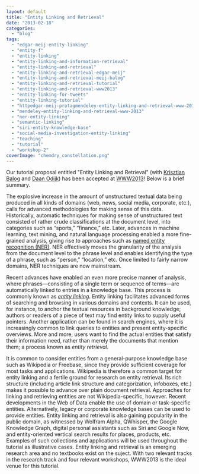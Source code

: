 ```yaml
---
layout: default
title: "Entity Linking and Retrieval"
date: "2013-02-18"
categories:
  - "blog"
tags:
  - "edgar-meij-entity-linking"
  - "entity-f"
  - "entity-linking"
  - "entity-linking-and-information-retrieval"
  - "entity-linking-and-retrieval"
  - "entity-linking-and-retrieval-edgar-meij"
  - "entity-linking-and-retrieval-meij-balog"
  - "entity-linking-and-retrieval-tutorial"
  - "entity-linking-and-retrieval-www2013"
  - "entity-linking-for-tweets"
  - "entity-linking-tutorial"
  - "httpedgar-meij-protagmendeley-entity-linking-and-retrieval-www-2013"
  - "mendeley-entity-linking-and-retrieval-www-2013"
  - "ner-entity-linking"
  - "semantic-linking"
  - "siri-entity-knowledge-base"
  - "social-media-investigation-entity-linking"
  - "teaching"
  - "tutorial"
  - "workshop-2"
coverImage: "chemdry_constellation.png"
---
```


Our tutorial proposal entitled "Entity Linking and Retrieval" (with [Krisztian Balog](http://krisztianbalog.com/) and [Daan Odijk](http://staff.science.uva.nl/~dodijk/)) has been accepted at [WWW2013](http://www2013.org/)! <!--more--> Below is a brief summary.

The explosive increase in the amount of unstructured textual data being produced in all kinds of domains (web, news, social media, corporate, etc.), calls for advanced methodologies for making sense of this data. Historically, automatic techniques for making sense of unstructured text consisted of rather crude classifications at the document level, into categories such as “sports,” “finance,” etc. Later, advances in machine learning, text mining, and natural language processing enabled a more fine-grained analysis, giving rise to approaches such as [named entity recognition (NER)](http://en.wikipedia.org/wiki/Named-entity_recognition). NER effectively moves the granularity of the analysis from the document level to the phrase level and enables identifying the type of a phrase, such as “person,” “location,” etc. Once limited to fairly narrow domains, NER techniques are now mainstream.

Recent advances have enabled an even more precise manner of analysis, where phrases—consisting of a single term or sequence of terms—are automatically linked to entries in a knowledge base. This process is commonly known as [_entity linking_](http://edgar.meij.pro/tag/entity-linking/). Entity linking facilitates advanced forms of searching and browsing in various domains and contexts. It can be used, for instance, to anchor the textual resources in background knowledge; authors or readers of a piece of text may find entity links to supply useful pointers. Another application can be found in search engines, where it is increasingly common to link queries to entities and present entity-specific overviews. More and more, users want to find the actual entities that satisfy their information need, rather than merely the documents that mention them; a process known as _entity retrieval_.

It is common to consider entities from a general-purpose knowledge base such as Wikipedia or Freebase, since they provide sufficient coverage for most tasks and applications. Wikipedia is therefore a common target for entity linking and a fertile ground for research on entity retrieval. Its rich structure (including article link structure and categorization, infoboxes, etc.) makes it possible to advance over plain document retrieval. Approaches for linking and retrieving entities are not Wikipedia-specific, however. Recent developments in the Web of Data enable the use of domain or task-specific entities. Alternatively, legacy or corporate knowledge bases can be used to provide entities. Entity linking and retrieval is also gaining popularity in the public domain, as witnessed by Wolfram Alpha, QWhisper, the Google Knowledge Graph, digital personal assistants such as Siri and Google Now, and entity-oriented vertical search results for places, products, etc. Examples of such collections and applications will be used throughout the tutorial as illustrative cases. Entity linking and retrieval is an emerging research area and no textbooks exist on the suject. With two relevant tracks in the research track and four relevant workshops, WWW2013 is the ideal venue for this tutorial.
